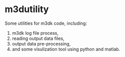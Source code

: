 # m3dutility
Some utilities for m3dk code, including:
1. m3dk log file process, 
2. reading output data files,
3. output data pre-processing,
4. and some visulization tool using python and matlab.


 

